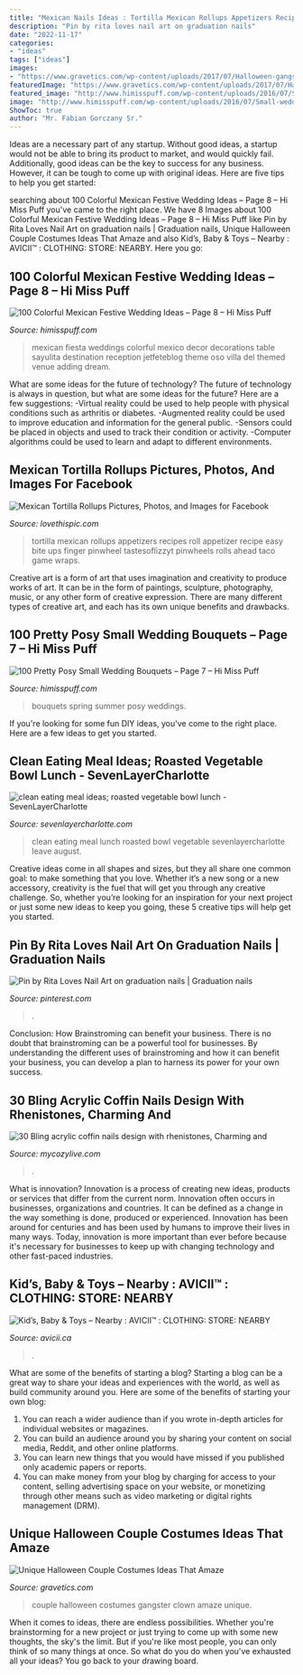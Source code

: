 ```yaml
---
title: "Mexican Nails Ideas : Tortilla Mexican Rollups Appetizers Recipes Roll Appetizer Recipe Easy Bite Ups Finger Pinwheel Tastesoflizzyt Pinwheels Rolls Ahead Taco Game Wraps"
description: "Pin by rita loves nail art on graduation nails"
date: "2022-11-17"
categories:
- "ideas"
tags: ["ideas"]
images:
- "https://www.gravetics.com/wp-content/uploads/2017/07/Halloween-gangster-clown-couple.jpg"
featuredImage: "https://www.gravetics.com/wp-content/uploads/2017/07/Halloween-gangster-clown-couple.jpg"
featured_image: "http://www.himisspuff.com/wp-content/uploads/2016/07/Small-wedding-bouquets-for-spring-summer-weddings-29.jpg"
image: "http://www.himisspuff.com/wp-content/uploads/2016/07/Small-wedding-bouquets-for-spring-summer-weddings-29.jpg"
ShowToc: true
author: "Mr. Fabian Gorczany Sr."
---
```



Ideas are a necessary part of any startup. Without good ideas, a startup would not be able to bring its product to market, and would quickly fail. Additionally, good ideas can be the key to success for any business. However, it can be tough to come up with original ideas. Here are five tips to help you get started: 

	

		
searching about 100 Colorful Mexican Festive Wedding Ideas – Page 8 – Hi Miss Puff you've came to the right place. We have 8 Images about 100 Colorful Mexican Festive Wedding Ideas – Page 8 – Hi Miss Puff like Pin by Rita Loves Nail Art on graduation nails | Graduation nails, Unique Halloween Couple Costumes Ideas That Amaze and also Kid’s, Baby &amp; Toys – Nearby : AVICII™ : CLOTHING: STORE: NEARBY. Here you go:
		
    
## 100 Colorful Mexican Festive Wedding Ideas – Page 8 – Hi Miss Puff

<img loading=lazy src="http://www.himisspuff.com/wp-content/uploads/2016/06/Mexican-Styled-Wedding-Decor.jpg" onerror="this.onerror=null;this.src='https://tse4.mm.bing.net/th?id=OIP.kZbgJm910Bakj5m_-Ta47QHaLJ&amp;pid=15.1';" alt="100 Colorful Mexican Festive Wedding Ideas – Page 8 – Hi Miss Puff">

_Source: himisspuff.com_

>mexican fiesta weddings colorful mexico decor decorations table sayulita destination reception jetfeteblog theme oso villa del themed venue adding dream. 

	

What are some ideas for the future of technology?
The future of technology is always in question, but what are some ideas for the future? Here are a few suggestions: 
-Virtual reality could be used to help people with physical conditions such as arthritis or diabetes. 
-Augmented reality could be used to improve education and information for the general public. 
-Sensors could be placed in objects and used to track their condition or activity. 
-Computer algorithms could be used to learn and adapt to different environments.

    
## Mexican Tortilla Rollups Pictures, Photos, And Images For Facebook

<img loading=lazy src="http://www.lovethispic.com/uploaded_images/268790-Mexican-Tortilla-Rollups.jpg" onerror="this.onerror=null;this.src='https://tse1.mm.bing.net/th?id=OIP.UQfQyA6bH2Q4g5ak-JLjhwHaLG&amp;pid=15.1';" alt="Mexican Tortilla Rollups Pictures, Photos, and Images for Facebook">

_Source: lovethispic.com_

>tortilla mexican rollups appetizers recipes roll appetizer recipe easy bite ups finger pinwheel tastesoflizzyt pinwheels rolls ahead taco game wraps. 

	

Creative art is a form of art that uses imagination and creativity to produce works of art. It can be in the form of paintings, sculpture, photography, music, or any other form of creative expression. There are many different types of creative art, and each has its own unique benefits and drawbacks.

    
## 100 Pretty Posy Small Wedding Bouquets – Page 7 – Hi Miss Puff

<img loading=lazy src="http://www.himisspuff.com/wp-content/uploads/2016/07/Small-wedding-bouquets-for-spring-summer-weddings-29.jpg" onerror="this.onerror=null;this.src='https://tse4.mm.bing.net/th?id=OIP.AQTHyVfVMvXh5qToqgVIjgHaLH&amp;pid=15.1';" alt="100 Pretty Posy Small Wedding Bouquets – Page 7 – Hi Miss Puff">

_Source: himisspuff.com_

>bouquets spring summer posy weddings. 

	

If you're looking for some fun DIY ideas, you've come to the right place. Here are a few ideas to get you started.

    
## Clean Eating Meal Ideas; Roasted Vegetable Bowl Lunch - SevenLayerCharlotte

<img loading=lazy src="https://i0.wp.com/sevenlayercharlotte.com/wp-content/uploads/2018/08/IMG_5760-2.jpg" onerror="this.onerror=null;this.src='https://tse1.mm.bing.net/th?id=OIP.zYRQsPryL1PAC6lTQEK5tAHaLH&amp;pid=15.1';" alt="clean eating meal ideas; roasted vegetable bowl lunch - SevenLayerCharlotte">

_Source: sevenlayercharlotte.com_

>clean eating meal lunch roasted bowl vegetable sevenlayercharlotte leave august. 

	

Creative ideas come in all shapes and sizes, but they all share one common goal: to make something that you love. Whether it’s a new song or a new accessory, creativity is the fuel that will get you through any creative challenge. So, whether you’re looking for an inspiration for your next project or just some new ideas to keep you going, these 5 creative tips will help get you started.

    
## Pin By Rita Loves Nail Art On Graduation Nails | Graduation Nails

<img loading=lazy src="https://i.pinimg.com/originals/ba/c2/aa/bac2aae60380f9f289d43d772f4ff19a.jpg" onerror="this.onerror=null;this.src='https://tse2.mm.bing.net/th?id=OIP.5ydpq8T-Sw4SQsMaadPXWQHaJ4&amp;pid=15.1';" alt="Pin by Rita Loves Nail Art on graduation nails | Graduation nails">

_Source: pinterest.com_

>. 

	

Conclusion: How Brainstroming can benefit your business.
There is no doubt that brainstroming can be a powerful tool for businesses. By understanding the different uses of brainstroming and how it can benefit your business, you can develop a plan to harness its power for your own success.

    
## 30 Bling Acrylic Coffin Nails Design With Rhenistones, Charming And

<img loading=lazy src="https://mycozylive.com/wp-content/uploads/2020/05/25.png" onerror="this.onerror=null;this.src='https://tse4.mm.bing.net/th?id=OIP.Fv3g_kLvqeJM8aP5EzS0gAHaKw&amp;pid=15.1';" alt="30 Bling acrylic coffin nails design with rhenistones, Charming and">

_Source: mycozylive.com_

>. 

	

What is innovation?
Innovation is a process of creating new ideas, products or services that differ from the current norm. Innovation often occurs in businesses, organizations and countries. It can be defined as a change in the way something is done, produced or experienced. 
Innovation has been around for centuries and has been used by humans to improve their lives in many ways. Today, innovation is more important than ever before because it's necessary for businesses to keep up with changing technology and other fast-paced industries.

    
## Kid’s, Baby &amp; Toys – Nearby : AVICII™ : CLOTHING: STORE: NEARBY

<img loading=lazy src="https://www.avicii.ca/wp-content/uploads/2018/05/AVICII-CLOTHING-STORE-FOR-BAGS-NEARBY.jpg" onerror="this.onerror=null;this.src='https://tse4.mm.bing.net/th?id=OIP.jna1LUyGLuGZdoo3x6XVbQAAAA&amp;pid=15.1';" alt="Kid’s, Baby &amp; Toys – Nearby : AVICII™ : CLOTHING: STORE: NEARBY">

_Source: avicii.ca_

>. 

	

What are some of the benefits of starting a blog?
Starting a blog can be a great way to share your ideas and experiences with the world, as well as build community around you. Here are some of the benefits of starting your own blog: 
1. You can reach a wider audience than if you wrote in-depth articles for individual websites or magazines. 
2. You can build an audience around you by sharing your content on social media, Reddit, and other online platforms. 
3. You can learn new things that you would have missed if you published only academic papers or reports. 
4. You can make money from your blog by charging for access to your content, selling advertising space on your website, or monetizing through other means such as video marketing or digital rights management (DRM).

    
## Unique Halloween Couple Costumes Ideas That Amaze

<img loading=lazy src="https://www.gravetics.com/wp-content/uploads/2017/07/Halloween-gangster-clown-couple.jpg" onerror="this.onerror=null;this.src='https://tse2.mm.bing.net/th?id=OIP.-THLRoYQBDBFTN3iVRSm2QHaN3&amp;pid=15.1';" alt="Unique Halloween Couple Costumes Ideas That Amaze">

_Source: gravetics.com_

>couple halloween costumes gangster clown amaze unique. 

	

When it comes to ideas, there are endless possibilities. Whether you're brainstorming for a new project or just trying to come up with some new thoughts, the sky's the limit. But if you're like most people, you can only think of so many things at once. So what do you do when you've exhausted all your ideas? You go back to your drawing board.

